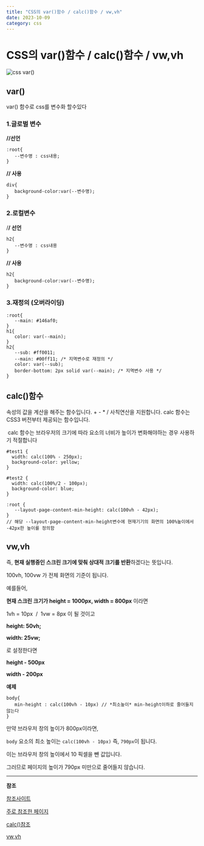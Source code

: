 ```yaml
---
title: "CSS의 var()함수 / calc()함수 / vw,vh"
date: 2023-10-09
category: css
---
```


# CSS의 var()함수 / calc()함수 / vw,vh

![css var()](/storage/1696825583.jpg)

## var()

var() 함수로 css를 변수화 할수있다

### 1.글로벌 변수

**//선언**

```
:root{ 
   --변수명 : css내용;
}
```

**// 사용**

```
div{
   background-color:var(--변수명);
}
```

### 2.로컬변수

/**/ 선언**

```
h2{   
   --변수명 : css내용
}
```

**// 사용**

```
h2{
   background-color:var(--변수명);
}
```

### 3.재정의 (오버라이딩)

```
:root{    
   --main: #146af0; 
} 
h1{ 
   color: var(--main); 
} 
h2{ 
   --sub: #ff0011; 
   --main: #00ff11; /* 지역변수로 재정의 */ 
   color: var(--sub);
   border-bottom: 2px solid var(--main); /* 지역변수 사용 */ 
}
```

## calc()함수

속성의 값을 계산을 해주는 함수입니다. + - \* / 사칙연산을 지원합니다. calc 함수는 CSS3 버전부터 제공되는 함수입니다.

 calc 함수는 브라우저의 크기에 따라 요소의 너비가 높이가 변화해야하는 경우 사용하기 적절합니다

```
#test1 {
  width: calc(100% - 250px);
  background-color: yellow;
}

#test2 {
  width: calc(100%/2 - 100px);
  background-color: blue;
}
```

```
:root {  
   --layout-page-content-min-height: calc(100vh - 42px);
}
// 해당 --layout-page-content-min-height변수에 현재기기의 화면의 100%높이에서 -42px한 높이를 정의함
```

## vw,vh

즉, **현재 실행중인 스크린 크기에 맞춰 상대적 크기를 반환**하겠다는 뜻입니다.

100vh, 100vw 가 전체 화면의 기준이 됩니다.

예를들어,

**현재 스크린 크기가 height = 1000px, width = 800px** 이라면

1vh = 10px  /  1vw = 8px 이 될 것이고

**height: 50vh;**

**width: 25vw;**

로 설정한다면

**height - 500px**

**width - 200px**

**예제**

```
body{
   min-height : calc(100vh - 10px) // *최소높이* min-height이하로 줄어들지 않는다
}
```

만약 브라우저 창의 높이가 800px이라면,

`body` 요소의 최소 높이는 `calc(100vh - 10px)` 즉, `790px`이 됩니다.

이는 브라우저 창의 높이에서 10 픽셀을 뺀 값입니다.

그러므로 페이지의 높이가 790px 미만으로 줄어들지 않습니다.

---

**참조**

[참조사이트](https://www.w3schools.com/css/css3_variables.asp)

[주로 참조한 페이지](https://ossam5.tistory.com/324#:~:text=1.%20CSS%20%EB%B3%80%EC%88%98%20%2D%20var(),%ED%95%98%EB%A9%B4%20%EC%96%B4%EB%A0%B5%EA%B8%B0%20%EB%95%8C%EB%AC%B8%EC%9E%85%EB%8B%88%EB%8B%A4.)

[calc()참조](https://bskyvision.com/entry/css-calc%EC%9D%98-%EC%9D%98%EB%AF%B8%EC%99%80-%EA%B8%B0%EB%8A%A5%EC%9D%80)

[vw,vh](https://programming119.tistory.com/93)

